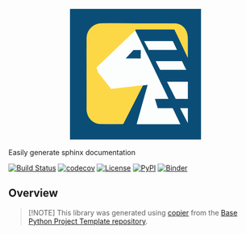 <p align="center">
<a href="https://github.com/python-project-templates/yardang">
<img src="https://github.com/python-project-templates/yardang/blob/main/docs/logo.png?raw=true" alt="yardang" width="260">
</a>
</p>

Easily generate sphinx documentation

[![Build Status](https://github.com/python-project-templates/yardang/actions/workflows/build.yml/badge.svg?branch=main&event=push)](https://github.com/python-project-templates/yardang/actions/workflows/build.yml)
[![codecov](https://codecov.io/gh/python-project-templates/yardang/branch/main/graph/badge.svg)](https://codecov.io/gh/python-project-templates/yardang)
[![License](https://img.shields.io/github/license/python-project-templates/yardang)](https://github.com/python-project-templates/yardang)
[![PyPI](https://img.shields.io/pypi/v/yardang.svg)](https://pypi.python.org/pypi/yardang)
[![Binder](https://mybinder.org/badge_logo.svg)](https://mybinder.org/v2/gh/python-project-templates/yardang/main?urlpath=lab)

## Overview


> \[!NOTE\]
> This library was generated using [copier](https://copier.readthedocs.io/en/stable/) from the [Base Python Project Template repository](https://github.com/python-project-templates/base).
